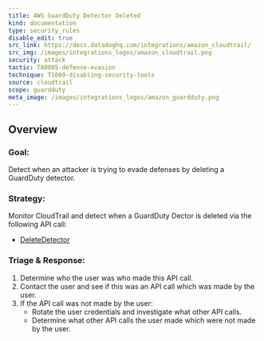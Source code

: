 ```yaml
---
title: AWS GuardDuty Detector Deleted
kind: documentation
type: security_rules
disable_edit: true
src_link: https://docs.datadoghq.com/integrations/amazon_cloudtrail/
src_img: /images/integrations_logos/amazon_cloudtrail.png
security: attack
tactic: TA0005-defense-evasion
technique: T1089-disabling-security-tools
source: cloudtrail
scope: guardduty
meta_image: /images/integrations_logos/amazon_guardduty.png
---
```


## Overview

### **Goal:**
Detect when an attacker is trying to evade defenses by deleting a GuardDuty detector.

### **Strategy:**
Monitor CloudTrail and detect when a GuardDuty Dector is deleted via the following API call:

* [DeleteDetector][1]

### **Triage & Response:**
1. Determine who the user was who made this API call.
2. Contact the user and see if this was an API call which was made by the user.
3. If the API call was not made by the user:
   * Rotate the user credentials and investigate what other API calls.
   * Determine what other API calls the user made which were not made by the user.

[1]: https://docs.aws.amazon.com/guardduty/latest/ug/delete-detector.html
